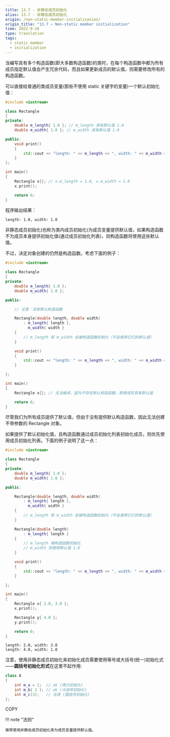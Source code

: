 ```yaml
---
title: 13.7 - 非静态成员初始化
alias: 13.7 - 非静态成员初始化
origin: /non-static-member-initialization/
origin_title: "13.7 — Non-static member initialization"
time: 2022-9-16
type: translation
tags:
  - static member
  - initialization
---
```


当编写具有多个构造函数(即大多数构造函数)的类时，在每个构造函数中都为所有成员指定默认值会产生冗余代码，而且如果更新成员的默认值，则需要修改所有的构造函数。

可以直接给普通的类成员变量(那些不使用 static 关键字的变量)一个默认初始化值：

```cpp
#include <iostream>

class Rectangle
{
private:
    double m_length{ 1.0 }; // m_length 具有默认值 1.0
    double m_width{ 1.0 }; // m_width 具有默认值 1.0

public:
    void print()
    {
        std::cout << "length: " << m_length << ", width: " << m_width << '\n';
    }
};

int main()
{
    Rectangle x{}; // x.m_length = 1.0, x.m_width = 1.0
    x.print();

    return 0;
}
```

程序输出结果：

```
length: 1.0, width: 1.0
```

非静态成员初始化(也称为类内成员初始化)为成员变量提供默认值，如果构造函数不为成员本身提供初始化值(通过成员初始化列表)，则构造函数将使用这些默认值。

不过，决定对象创建的仍然是构造函数。考虑下面的例子：

```cpp
#include <iostream>

class Rectangle
{
private:
    double m_length{ 1.0 };
    double m_width{ 1.0 };

public:

    // 注意：没有默认构造函数

    Rectangle(double length, double width)
        : m_length{ length },
          m_width{ width }
    {
        // m_length 和 m_width 会被构造函数初始化（不会使用它们的默认值）
    }

    void print()
    {
        std::cout << "length: " << m_length << ", width: " << m_width << '\n';
    }

};

int main()
{
    Rectangle x{}; // 无法编译，因为不存在默认构造函数，即使成员具有默认值

    return 0;
}
```

尽管我们为所有成员提供了默认值，但由于没有提供默认构造函数，因此无法创建不带参数的 Rectangle 对象。

如果提供了默认初始化值，且构造函数通过成员初始化列表初始化成员，则优先使用成员初始化列表。下面的例子说明了这一点：

```cpp
#include <iostream>

class Rectangle
{
private:
    double m_length{ 1.0 };
    double m_width{ 1.0 };

public:

    Rectangle(double length, double width)
        : m_length{ length },
          m_width{ width }
    {
        // m_length 和 m_width 会被构造函数初始化（不会使用它们的默认值）
    }

    Rectangle(double length)
        : m_length{ length }
    {
        // m_length 被构造函数初始化
        // m_width 则使用默认值 1.0
    }

    void print()
    {
        std::cout << "length: " << m_length << ", width: " << m_width << '\n';
    }

};

int main()
{
    Rectangle x{ 2.0, 3.0 };
    x.print();

    Rectangle y{ 4.0 };
    y.print();

    return 0;
}
```

```
length: 2.0, width: 3.0
length: 4.0, width: 1.0
```

注意，使用非静态成员初始化来初始化成员需要使用等号或大括号(统一)初始化式——**圆括号初始化形式**在这里不起作用:

```cpp
class A
{
    int m_a = 1;  // ok (拷贝初始化)
    int m_b{ 2 }; // ok (大括号初始化)
    int m_c(3);   // 无效 (圆括号初始化)
};
```

COPY

!!! note "法则"

    推荐使用非静态成员初始化来为成员变量提供默认值。
